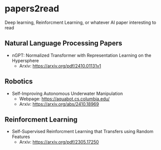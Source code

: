 # papers2read
Deep learning, Reinforcment Learning, or whatever AI paper interesting to read

## Natural Language Processing Papers

- nGPT: Normalized Transformer with Representation Learning on the Hypersphere
    - Arxiv: https://arxiv.org/pdf/2410.01131v1


## Robotics
- Self-Improving Autonomous Underwater Manipulation
    - Webpage: https://aquabot.cs.columbia.edu/
    - Arxiv: https://arxiv.org/abs/2410.18969


## Reinforcment Learning

- Self-Supervised Reinforcment Learning that Transfers using Random Features
    - Arxiv: https://arxiv.org/pdf/2305.17250  

